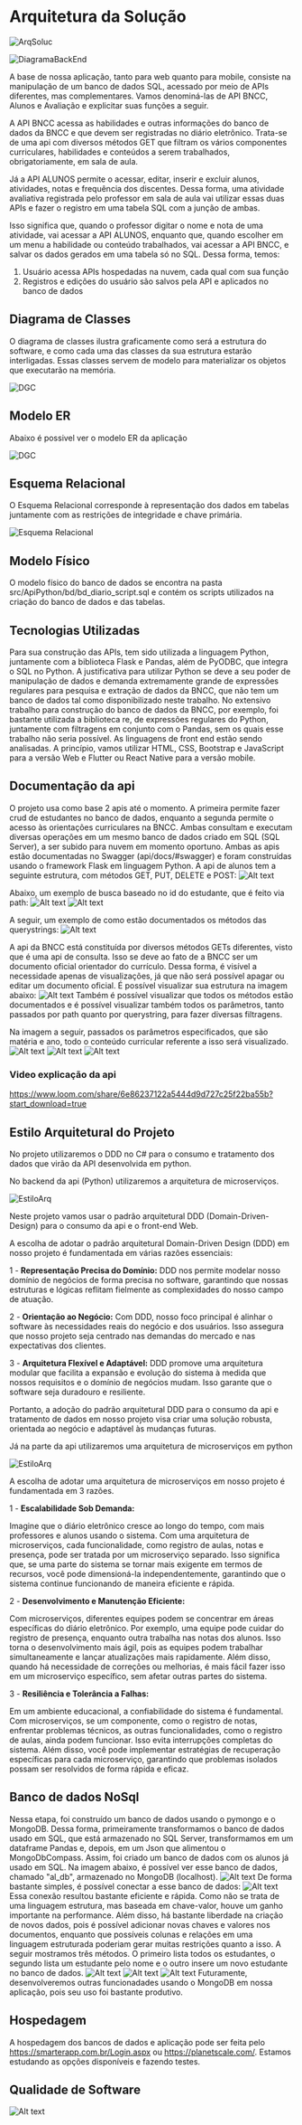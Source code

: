 # Arquitetura da Solução

![ArqSoluc](img/ArquiteturaSolução/ProjetoAPi.png)

![DiagramaBackEnd](img/diagramabackend.jpeg)

A base de nossa aplicação, tanto para web quanto para mobile, consiste na manipulação de um banco de dados SQL, acessado por meio de APIs diferentes, mas complementares. Vamos denominá-las de API BNCC, Alunos e Avaliação e explicitar suas funções a seguir. 

A API BNCC acessa as habilidades e outras informações do banco de dados da BNCC e que devem ser registradas no diário eletrônico. Trata-se de uma api com diversos métodos GET que filtram os vários componentes curriculares, habilidades e conteúdos a serem trabalhados, obrigatoriamente, em sala de aula.

Já a API ALUNOS permite o acessar, editar, inserir e excluir alunos, atividades, notas e frequência dos discentes. Dessa forma, uma atividade avaliativa registrada pelo professor em sala de aula vai utilizar essas duas APIs e fazer o registro em uma tabela SQL com a junção de ambas. 

Isso significa que, quando o professor digitar o nome e nota de uma atividade, vai acessar a API ALUNOS, enquanto que, quando escolher em um menu a habilidade ou conteúdo trabalhados, vai acessar a API BNCC, e salvar os dados gerados em uma tabela só no SQL.
Dessa forma, temos:
1) Usuário acessa APIs hospedadas na nuvem, cada qual com sua função
2) Registros e edições do usuário são salvos pela API e aplicados no banco de dados



## Diagrama de Classes

O diagrama de classes ilustra graficamente como será a estrutura do software, e como cada uma das classes da sua estrutura estarão interligadas. Essas classes servem de modelo para materializar os objetos que executarão na memória.

![DGC](img/ArquiteturaSolução/Diagramas%20de%20Classe%20.png)

## Modelo ER
Abaixo é possivel ver o modelo ER da aplicação

![DGC](img/ArquiteturaSolução/modeloEr.png)


## Esquema Relacional

O Esquema Relacional corresponde à representação dos dados em tabelas juntamente com as restrições de integridade e chave primária.
 
![Esquema Relacional](img/Esquema_Relacional.jpeg)


## Modelo Físico

O modelo físico do banco de dados se encontra na pasta src/ApiPython/bd/bd_diario_script.sql e contém os scripts utilizados na criação do banco de dados e das tabelas.

## Tecnologias Utilizadas

Para sua construção das APIs, tem sido utilizada a linguagem Python, juntamente com a biblioteca Flask e Pandas, além de PyODBC, que integra o SQL no Python. A justificativa para utilizar Python se deve a seu poder de manipulação de dados e demanda extremamente grande de expressões regulares para pesquisa e extração de dados da BNCC, que não tem um banco de dados tal como disponibilizado neste trabalho. No extensivo trabalho para construção do banco de dados da BNCC, por exemplo, foi bastante utilizada a biblioteca re, de expressões regulares do Python, juntamente com filtragens em conjunto com o Pandas, sem os quais esse trabalho não seria possível. 
As linguagens de front end estão sendo analisadas. A princípio, vamos utilizar HTML, CSS, Bootstrap e JavaScript para a versão Web e Flutter ou React Native para a versão mobile. 

## Documentação da api
O projeto usa como base 2 apis até o momento. A primeira permite fazer crud de estudantes no banco de dados, enquanto a segunda permite o acesso às orientações curriculares na BNCC. Ambas consultam e executam diversas operações em um mesmo banco de dados criado em SQL (SQL Server), a ser subido para nuvem em momento oportuno. Ambas as apis estão documentadas no Swagger (api/docs/#swagger) e foram construídas usando o framework Flask em linguagem Python. A api de alunos tem a seguinte estrutura, com métodos GET, PUT, DELETE e POST:
![Alt text](img/api_doc_0.png)

Abaixo, um exemplo de busca baseado no id do estudante, que é feito via path:
![Alt text](img/api_doc_1.png)
![Alt text](img/api_doc_2.png)

A seguir, um exemplo de como estão documentados os métodos das querystrings:
![Alt text](img/api_doc_3.png)

A api da BNCC está constituída por diversos métodos GETs diferentes, visto que é uma api de consulta. Isso se deve ao fato de a BNCC ser um documento oficial orientador do currículo. Dessa forma, é visível a necessidade apenas de visualizações, já que não será possível apagar ou editar um documento oficial. É possível visualizar sua estrutura na imagem abaixo:
![Alt text](img/api_doc_4.png)
Também é possível visualizar que todos os métodos estão documentados e é possível visualizar também todos os parâmetros, tanto passados por path quanto por querystring, para fazer diversas filtragens. 

Na imagem a seguir, passados os parâmetros especificados, que são matéria e ano, todo o conteúdo curricular referente a isso será visualizado.
 ![Alt text](img/api_doc_5.png)
 ![Alt text](img/api_doc_6.png)
 ![Alt text](img/api_doc_7.png)


### Video explicação da api

https://www.loom.com/share/6e86237122a5444d9d727c25f22ba55b?start_download=true

## Estilo Arquitetural do Projeto
No projeto utilizaremos o DDD no C# para o consumo e tratamento dos dados que virão da API desenvolvida em python.

No backend da api (Python) utilizaremos a arquitetura de microserviços.

![EstiloArq](img/ArquiteturaSolução/DDD.png)

Neste projeto vamos usar o padrão arquitetural DDD (Domain-Driven-Design) para o consumo da api e o front-end Web.

A escolha de adotar o padrão arquitetural Domain-Driven Design (DDD) em nosso projeto é fundamentada em várias razões essenciais:

1 - **Representação Precisa do Domínio:** DDD nos permite modelar nosso domínio de negócios de forma precisa no software, garantindo que nossas estruturas e lógicas reflitam fielmente as complexidades do nosso campo de atuação.

2 - **Orientação ao Negócio:** Com DDD, nosso foco principal é alinhar o software às necessidades reais do negócio e dos usuários. Isso assegura que nosso projeto seja centrado nas demandas do mercado e nas expectativas dos clientes.

3 - **Arquitetura Flexível e Adaptável:** DDD promove uma arquitetura modular que facilita a expansão e evolução do sistema à medida que nossos requisitos e o domínio de negócios mudam. Isso garante que o software seja duradouro e resiliente.

Portanto, a adoção do padrão arquitetural DDD para o consumo da api e tratamento de dados em nosso projeto visa criar uma solução robusta, orientada ao negócio e adaptável às mudanças futuras.

Já na parte da api utilizaremos uma arquitetura de microserviços em python

![EstiloArq](img/ArquiteturaSolução/Microservices.png)

A escolha de adotar uma arquitetura de microserviços em nosso projeto é fundamentada em 3 razões.

1 - **Escalabilidade Sob Demanda:**

Imagine que o diário eletrônico cresce ao longo do tempo, com mais professores e alunos usando o sistema. Com uma arquitetura de microserviços, cada funcionalidade, como registro de aulas, notas e presença, pode ser tratada por um microserviço separado. Isso significa que, se uma parte do sistema se tornar mais exigente em termos de recursos, você pode dimensioná-la independentemente, garantindo que o sistema continue funcionando de maneira eficiente e rápida.

2 - **Desenvolvimento e Manutenção Eficiente:**

Com microserviços, diferentes equipes podem se concentrar em áreas específicas do diário eletrônico. Por exemplo, uma equipe pode cuidar do registro de presença, enquanto outra trabalha nas notas dos alunos. Isso torna o desenvolvimento mais ágil, pois as equipes podem trabalhar simultaneamente e lançar atualizações mais rapidamente. Além disso, quando há necessidade de correções ou melhorias, é mais fácil fazer isso em um microserviço específico, sem afetar outras partes do sistema.

3 - **Resiliência e Tolerância a Falhas:**

Em um ambiente educacional, a confiabilidade do sistema é fundamental. Com microserviços, se um componente, como o registro de notas, enfrentar problemas técnicos, as outras funcionalidades, como o registro de aulas, ainda podem funcionar. Isso evita interrupções completas do sistema. Além disso, você pode implementar estratégias de recuperação específicas para cada microserviço, garantindo que problemas isolados possam ser resolvidos de forma rápida e eficaz.

## Banco de dados NoSql

Nessa etapa, foi construído um banco de dados usando o pymongo e o MongoDB. Dessa forma, primeiramente transformamos o banco de dados usado em SQL, que está armazenado no SQL Server, transformamos em um dataframe Pandas e, depois, em um Json que alimentou o MongoDbCompass. Assim, foi criado um banco de dados com os alunos já usado em SQL. Na imagem abaixo, é possível ver esse banco de dados, chamado "al_db", armazenado no MongoDB (localhost).
 ![Alt text](img/api_doc_8.png)
 De forma bastante simples, é possível conectar a esse banco de dados:
 ![Alt text](img/api_doc_9.png)
 Essa conexão resultou bastante eficiente e rápida. Como não se trata de uma linguagem estrutura, mas baseada em chave-valor, houve um ganho importante na performance. Além disso, há bastante liberdade na criação de novos dados, pois é possível adicionar novas chaves e valores nos documentos, enquanto que possíveis colunas e relações em uma linguagem estruturada poderiam gerar muitas restrições quanto a isso.
 A seguir mostramos três métodos. O primeiro lista todos os estudantes, o segundo lista um estudante pelo nome e o outro insere um novo estudante no banco de dados. 
 ![Alt text](img/api_doc_10.png)
 ![Alt text](img/api_doc_11.png)
 ![Alt text](img/api_doc_12.png)
Futuramente, desenvolveremos outras funcionadades usando o MongoDB em nossa aplicação, pois seu uso foi bastante produtivo. 

## Hospedagem

A hospedagem dos bancos de dados e aplicação pode ser feita pelo https://smarterapp.com.br/Login.aspx ou https://planetscale.com/. Estamos estudando as opções disponíveis e fazendo testes. 

## Qualidade de Software

![Alt text](img/Qualidade.png)

[def]: image.png